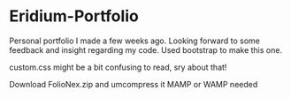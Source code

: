 # Eridium-Portfolio
Personal portfolio I made a few weeks ago. Looking forward to some feedback and insight regarding my code. Used bootstrap to make this one.

custom.css might be a bit confusing to read, sry about that!

Download FolioNex.zip and umcompress it
MAMP or WAMP needed
